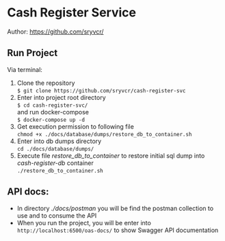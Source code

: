 # Cash Register Service

Author: https://github.com/sryvcr/


## Run Project

Via terminal:
1. Clone the repository  
   `$ git clone https://github.com/sryvcr/cash-register-svc`
2. Enter into project root directory  
   `$ cd cash-register-svc/`  
   and run docker-compose  
   `$ docker-compose up -d`
3. Get execution permission to following file  
   `chmod +x ./docs/database/dumps/restore_db_to_container.sh`
4. Enter into db dumps directory  
   `cd ./docs/database/dumps/`
5. Execute file *restore_db_to_container* to restore initial sql dump into *cash-register-db* container  
   `./restore_db_to_container.sh`


## API docs:

- In directory *./docs/postman* you will be find the postman collection to use and to consume the API
- When you run the project, you will be enter into `http://localhost:6500/oas-docs/` to show Swagger API documentation
